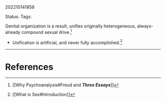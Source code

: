 202210141858

Status: 
Tags: 

Genital organization is a result, unifies originally heterogeneous, always-already compound sexual drive.[^1]
- Unification is artificial, and never fully accomplished.[^2]

---
# References

[^1]: [[Why Psychoanalysis#Freud and ***Three Essays***]]
[^2]: [[What is Sex#Introduction]]